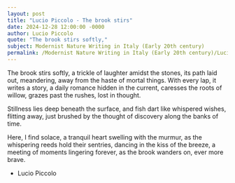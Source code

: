 ```yaml
---
layout: post
title: "Lucio Piccolo - The brook stirs"
date: 2024-12-28 12:00:00 -0000
author: Lucio Piccolo
quote: "The brook stirs softly,"
subject: Modernist Nature Writing in Italy (Early 20th century)
permalink: /Modernist Nature Writing in Italy (Early 20th century)/Lucio Piccolo/Lucio Piccolo - The brook stirs
---
```


The brook stirs softly,
a trickle of laughter amidst the stones,
its path laid out, meandering,
away from the haste of mortal things.
With every lap, it writes a story,
a daily romance hidden in the current,
caresses the roots of willow,
grazes past the rushes, lost in thought.

Stillness lies deep beneath the surface,
and fish dart like whispered wishes,
flitting away, just brushed by the thought
of discovery along the banks of time.

Here, I find solace,
a tranquil heart swelling with the murmur,
as the whispering reeds hold their sentries,
dancing in the kiss of the breeze,
a meeting of moments lingering forever,
as the brook wanders on, ever more brave.

- Lucio Piccolo
